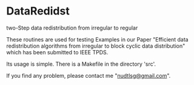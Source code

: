 # DataRedidst
two-Step data redistribution from irregular to regular

These routines are used for testing Examples in our Paper "Efficient data redistribution algorithms from irregular to block cyclic data distribution" which has been submitted to IEEE TPDS.

Its usage is simple. There is a Makefile in the directory 'src'.

If you find any problem, please contact me "nudtlsg@gmail.com".
